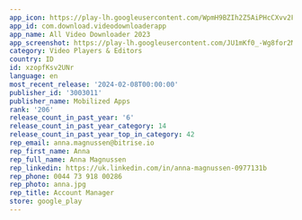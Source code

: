 ```yaml
---
app_icon: https://play-lh.googleusercontent.com/WpmH9BZIh2Z5AiPHcCXvv2FO8a-YuF3py6dcfVhfFFuNoGsv9kDJ08YRXQPJQHDJqMk
app_id: com.download.videodownloaderapp
app_name: All Video Downloader 2023
app_screenshot: https://play-lh.googleusercontent.com/JU1mKf0_-Wg8for2M0_vckv7QaFuREL95Gne_ky5V_fvYLImeK75YKkAlppAQ5HCuFHe
category: Video Players & Editors
country: ID
id: xzopfKsv2UNr
language: en
most_recent_release: '2024-02-08T00:00:00'
publisher_id: '3003011'
publisher_name: Mobilized Apps
rank: '206'
release_count_in_past_year: '6'
release_count_in_past_year_category: 14
release_count_in_past_year_top_in_category: 42
rep_email: anna.magnussen@bitrise.io
rep_first_name: Anna
rep_full_name: Anna Magnussen
rep_linkedin: https://uk.linkedin.com/in/anna-magnussen-0977131b
rep_phone: 0044 73 918 00286
rep_photo: anna.jpg
rep_title: Account Manager
store: google_play
---
```

